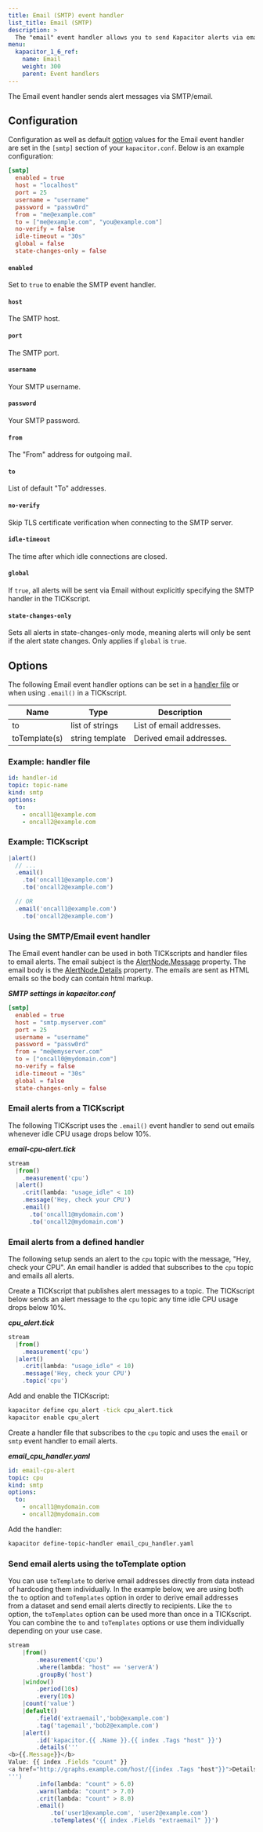 ```yaml
---
title: Email (SMTP) event handler
list_title: Email (SMTP)
description: >
  The "email" event handler allows you to send Kapacitor alerts via email. This page includes configuration options and usage examples.
menu:
  kapacitor_1_6_ref:
    name: Email
    weight: 300
    parent: Event handlers
---
```


The Email event handler sends alert messages via SMTP/email.

## Configuration
Configuration as well as default [option](#options) values for the Email event
handler are set in the `[smtp]` section of your `kapacitor.conf`.
Below is an example configuration:

```toml
[smtp]
  enabled = true
  host = "localhost"
  port = 25
  username = "username"
  password = "passw0rd"
  from = "me@example.com"
  to = ["me@example.com", "you@example.com"]
  no-verify = false
  idle-timeout = "30s"
  global = false
  state-changes-only = false
```

#### `enabled`
Set to `true` to enable the SMTP event handler.

#### `host`
The SMTP host.

#### `port`
The SMTP port.

#### `username`
Your SMTP username.

#### `password`
Your SMTP password.

#### `from`
The "From" address for outgoing mail.

#### `to`
List of default "To" addresses.

#### `no-verify`
Skip TLS certificate verification when connecting to the SMTP server.

#### `idle-timeout`
The time after which idle connections are closed.

#### `global`
If `true`, all alerts will be sent via Email without explicitly specifying the
SMTP handler in the TICKscript.

#### `state-changes-only`
Sets all alerts in state-changes-only mode, meaning alerts will only be sent if
the alert state changes.
Only applies if `global` is `true`.


## Options
The following Email event handler options can be set in a
[handler file](/kapacitor/v1.6/event_handlers/#create-a-topic-handler-with-a-handler-file) or when using
`.email()` in a TICKscript.

| Name | Type            | Description              |
| ---- | --------------- | ------------------------ |
| to   | list of strings | List of email addresses. |
| toTemplate(s)  | string template| Derived email addresses. |

### Example: handler file
```yaml
id: handler-id
topic: topic-name
kind: smtp
options:
  to:
    - oncall1@example.com
    - oncall2@example.com
```

### Example: TICKscript
```js
|alert()
  // ...
  .email()
    .to('oncall1@example.com')
    .to('oncall2@example.com')

  // OR
  .email('oncall1@example.com')
    .to('oncall2@example.com')
```

### Using the SMTP/Email event handler
The Email event handler can be used in both TICKscripts and handler files to email alerts.
The email subject is the [AlertNode.Message](/kapacitor/v1.6/nodes/alert_node/#message) property.
The email body is the [AlertNode.Details](/kapacitor/v1.6/nodes/alert_node/#details) property.
The emails are sent as HTML emails so the body can contain html markup.

_**SMTP settings in kapacitor.conf**_  
```toml
[smtp]
  enabled = true
  host = "smtp.myserver.com"
  port = 25
  username = "username"
  password = "passw0rd"
  from = "me@emyserver.com"
  to = ["oncall0@mydomain.com"]
  no-verify = false
  idle-timeout = "30s"
  global = false
  state-changes-only = false
```

### Email alerts from a TICKscript
The following TICKscript uses the `.email()` event handler to send out emails
whenever idle CPU usage drops below 10%.

_**email-cpu-alert.tick**_  
```js
stream
  |from()
    .measurement('cpu')
  |alert()
    .crit(lambda: "usage_idle" < 10)
    .message('Hey, check your CPU')
    .email()
      .to('oncall1@mydomain.com')
      .to('oncall2@mydomain.com')
```

### Email alerts from a defined handler
The following setup sends an alert to the `cpu` topic with the message, "Hey,
check your CPU". An email handler is added that subscribes to the `cpu` topic
and emails all alerts.

Create a TICKscript that publishes alert messages to a topic.
The TICKscript below sends an alert message to the `cpu` topic any time idle
CPU usage drops below 10%.

_**cpu\_alert.tick**_
```js
stream
  |from()
    .measurement('cpu')
  |alert()
    .crit(lambda: "usage_idle" < 10)
    .message('Hey, check your CPU')
    .topic('cpu')
```

Add and enable the TICKscript:

```bash
kapacitor define cpu_alert -tick cpu_alert.tick
kapacitor enable cpu_alert
```

Create a handler file that subscribes to the `cpu` topic and uses the `email` or `smtp`
event handler to email alerts.

_**email\_cpu\_handler.yaml**_
```yaml
id: email-cpu-alert
topic: cpu
kind: smtp
options:
  to:
    - oncall1@mydomain.com
    - oncall2@mydomain.com
```

Add the handler:

```bash
kapacitor define-topic-handler email_cpu_handler.yaml
```

### Send email alerts using the toTemplate option

You can use `toTemplate` to derive email addresses directly from data instead of hardcoding them individually. 
In the example below, we are using both the `to` option and `toTemplates` option in order to derive email addresses from a dataset and send email alerts directly to recipients. 
Like the `to` option, the `toTemplates` option can be used more than once in a TICKscript. 
You can combine the `to` and `toTemplates` options or use them individually depending on your use case.

```js
stream
	|from()
		.measurement('cpu')
		.where(lambda: "host" == 'serverA')
		.groupBy('host')
	|window()
		.period(10s)
		.every(10s)
	|count('value')
	|default()
		.field('extraemail','bob@example.com')
		.tag('tagemail','bob2@example.com')
	|alert()
		.id('kapacitor.{{ .Name }}.{{ index .Tags "host" }}')
		.details('''
<b>{{.Message}}</b>
Value: {{ index .Fields "count" }}
<a href="http://graphs.example.com/host/{{index .Tags "host"}}">Details</a>
''')
		.info(lambda: "count" > 6.0)
		.warn(lambda: "count" > 7.0)
		.crit(lambda: "count" > 8.0)
		.email()
			.to('user1@example.com', 'user2@example.com')
			.toTemplates('{{ index .Fields "extraemail" }}')
```